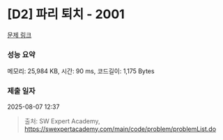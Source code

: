 # [D2] 파리 퇴치 - 2001 

[문제 링크](https://swexpertacademy.com/main/code/problem/problemDetail.do?contestProbId=AV5PzOCKAigDFAUq) 

### 성능 요약

메모리: 25,984 KB, 시간: 90 ms, 코드길이: 1,175 Bytes

### 제출 일자

2025-08-07 12:37



> 출처: SW Expert Academy, https://swexpertacademy.com/main/code/problem/problemList.do